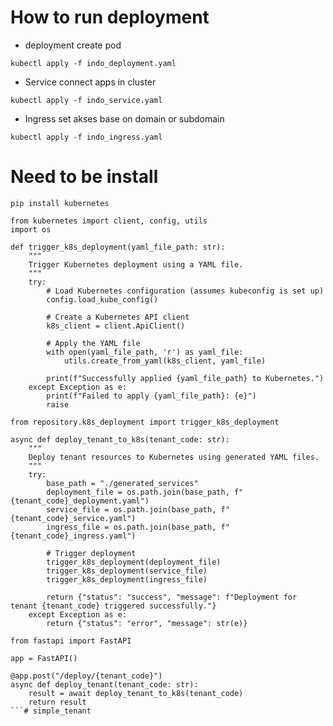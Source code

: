 # How to run deployment 

- deployment create pod
```
kubectl apply -f indo_deployment.yaml
```
- Service connect apps in cluster
```
kubectl apply -f indo_service.yaml
```
- Ingress  set akses base on domain or subdomain
```
kubectl apply -f indo_ingress.yaml
```


# Need to be install
```pip install kubernetes```

```
from kubernetes import client, config, utils
import os

def trigger_k8s_deployment(yaml_file_path: str):
    """
    Trigger Kubernetes deployment using a YAML file.
    """
    try:
        # Load Kubernetes configuration (assumes kubeconfig is set up)
        config.load_kube_config()

        # Create a Kubernetes API client
        k8s_client = client.ApiClient()

        # Apply the YAML file
        with open(yaml_file_path, 'r') as yaml_file:
            utils.create_from_yaml(k8s_client, yaml_file)

        print(f"Successfully applied {yaml_file_path} to Kubernetes.")
    except Exception as e:
        print(f"Failed to apply {yaml_file_path}: {e}")
        raise
```


```
from repository.k8s_deployment import trigger_k8s_deployment

async def deploy_tenant_to_k8s(tenant_code: str):
    """
    Deploy tenant resources to Kubernetes using generated YAML files.
    """
    try:
        base_path = "./generated_services"
        deployment_file = os.path.join(base_path, f"{tenant_code}_deployment.yaml")
        service_file = os.path.join(base_path, f"{tenant_code}_service.yaml")
        ingress_file = os.path.join(base_path, f"{tenant_code}_ingress.yaml")

        # Trigger deployment
        trigger_k8s_deployment(deployment_file)
        trigger_k8s_deployment(service_file)
        trigger_k8s_deployment(ingress_file)

        return {"status": "success", "message": f"Deployment for tenant {tenant_code} triggered successfully."}
    except Exception as e:
        return {"status": "error", "message": str(e)}
```

```
from fastapi import FastAPI

app = FastAPI()

@app.post("/deploy/{tenant_code}")
async def deploy_tenant(tenant_code: str):
    result = await deploy_tenant_to_k8s(tenant_code)
    return result
```#   s i m p l e _ t e n a n t  
 